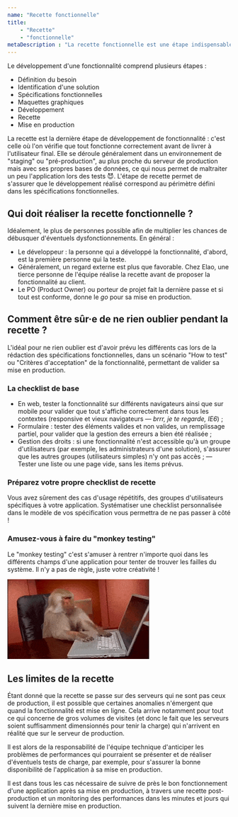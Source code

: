 ```yaml
---
name: "Recette fonctionnelle"
title: 
    - "Recette" 
    - "fonctionnelle"
metaDescription : "La recette fonctionnelle est une étape indispensable dans le développement d'applications web et mobiles. Découvrez comment ça marche."
---
```


Le développement d'une fonctionnalité comprend plusieurs étapes :
- Définition du besoin
- Identification d'une solution
- Spécifications fonctionnelles
- Maquettes graphiques
- Développement
- Recette
- Mise en production

La recette est la dernière étape de développement de fonctionnalité : c'est celle où l'on vérifie que tout fonctionne correctement avant de livrer à l'utilisateur final. Elle se déroule généralement dans un environnement de "staging" ou "pré-production", au plus proche du serveur de production mais avec ses propres bases de données, ce qui nous permet de maltraiter un peu l'application lors des tests 😈.
L'étape de recette permet de s'assurer que le développement réalisé correspond au périmètre défini dans les spécifications fonctionnelles. 

## Qui doit réaliser la recette fonctionnelle ? 

Idéalement, le plus de personnes possible afin de multiplier les chances de débusquer d'éventuels dysfonctionnements. En général :
- Le développeur : la personne qui a développé la fonctionnalité, d'abord, est la première personne qui la teste. 
- Généralement, un regard externe est plus que favorable. Chez Elao, une tierce personne de l'équipe réalise la recette avant de proposer la fonctionnalité au client. 
- Le PO (Product Owner) ou porteur de projet fait la dernière passe et si tout est conforme, donne le _go_ pour sa mise en production. 

## Comment être sûr·e de ne rien oublier pendant la recette ? 

L'idéal pour ne rien oublier est d'avoir prévu les différents cas lors de la rédaction des spécifications fonctionnelles, dans un scénario "How to test" ou "Critères d'acceptation" de la fonctionnalité, permettant de valider sa mise en production.

### La checklist de base

- En web, tester la fonctionnalité sur différents navigateurs ainsi que sur mobile pour valider que tout s'affiche correctement dans tous les contextes (responsive et vieux navigateurs — _brrr, je te regarde, IE6_) ;
- Formulaire : tester des éléments valides et non valides, un remplissage partiel, pour valider que la gestion des erreurs a bien été réalisée ;
- Gestion des droits : si une fonctionnalité n'est accessible qu'à un groupe d'utilisateurs (par exemple, les administrateurs d'une solution), s'assurer que les autres groupes (utilisateurs simples) n'y ont pas accès ;
— Tester une liste ou une page vide, sans les items prévus. 

### Préparez votre propre checklist de recette

Vous avez sûrement des cas d'usage répétitifs, des groupes d'utilisateurs spécifiques à votre application. 
Systématiser une checklist personnalisée dans le modèle de vos spécification vous permettra de ne pas passer à côté ! 

### Amusez-vous à faire du "monkey testing"

Le "monkey testing" c'est s'amuser à rentrer n'importe quoi dans les différents champs d'une application pour tenter de trouver les failles du système. Il n'y a pas de règle, juste votre créativité ! 

![](images/terms/monkeytesting.gif)

## Les limites de la recette 

Étant donné que la recette se passe sur des serveurs qui ne sont pas ceux de production, il est possible que certaines anomalies n'émergent que quand la fonctionnalité est mise en ligne. Cela arrive notamment pour tout ce qui concerne de gros volumes de visites (et donc le fait que les serveurs soient suffisamment dimensionnés pour tenir la charge) qui n'arrivent en réalité que sur le serveur de production.

Il est alors de la responsabilité de l'équipe technique d'anticiper les problèmes de performances qui pourraient se présenter et de réaliser d'éventuels tests de charge, par exemple, pour s'assurer la bonne disponibilité de l'application à sa mise en production. 

Il est dans tous les cas nécessaire de suivre de près le bon fonctionnement d'une application après sa mise en production, à travers une recette post-production et un monitoring des performances dans les minutes et jours qui suivent la dernière mise en production.